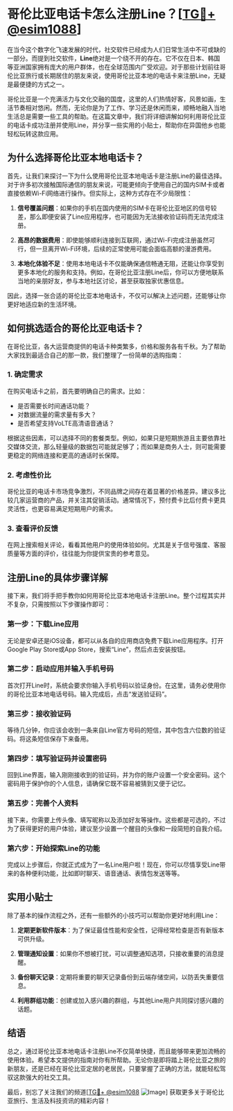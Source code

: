 # 哥伦比亚电话卡怎么注册Line？[[TG💪+ @esim1088](https://t.me/s/esim1088)]

在当今这个数字化飞速发展的时代，社交软件已经成为人们日常生活中不可或缺的一部分。而提到社交软件，**Line**绝对是一个绕不开的存在。它不仅在日本、韩国等亚洲国家拥有庞大的用户群体，也在全球范围内广受欢迎。对于那些计划前往哥伦比亚旅行或长期居住的朋友来说，使用哥伦比亚本地的电话卡来注册Line，无疑是最便捷的方式之一。

哥伦比亚是一个充满活力与文化交融的国度，这里的人们热情好客，风景如画，生活节奏相对悠闲。然而，无论你是为了工作、学习还是休闲而来，顺畅地融入当地生活总是需要一些工具的帮助。在这篇文章中，我们将详细讲解如何利用哥伦比亚的电话卡成功注册并使用Line，并分享一些实用的小贴士，帮助你在异国他乡也能轻松玩转这款应用。

## 为什么选择哥伦比亚本地电话卡？

首先，让我们来探讨一下为什么使用哥伦比亚本地电话卡是注册Line的最佳选择。对于许多初次接触国际通信的朋友来说，可能更倾向于使用自己的国内SIM卡或者直接依赖Wi-Fi网络进行操作。但实际上，这种方式存在不少局限性：

1. **信号覆盖问题**：如果你的手机在国内使用的SIM卡在哥伦比亚地区的信号较差，那么即便安装了Line应用程序，也可能因为无法接收验证码而无法完成注册。
   
2. **高昂的数据费用**：即使能够顺利连接到互联网，通过Wi-Fi完成注册虽然可行，但一旦离开Wi-Fi环境，后续的正常使用可能会面临高额的漫游费用。

3. **本地化体验不足**：使用本地电话卡不仅能确保通信畅通无阻，还能让你享受到更多本地化的服务和支持。例如，在哥伦比亚注册Line后，你可以方便地联系当地的亲朋好友，参与本地社区讨论，甚至获取独家优惠信息。

因此，选择一张合适的哥伦比亚本地电话卡，不仅可以解决上述问题，还能够让你更好地适应新的生活环境。

## 如何挑选适合的哥伦比亚电话卡？

在哥伦比亚，各大运营商提供的电话卡种类繁多，价格和服务各有千秋。为了帮助大家找到最适合自己的那一款，我们整理了一份简单的选购指南：

### 1. 确定需求

在购买电话卡之前，首先要明确自己的需求。比如：
- 是否需要长时间通话功能？
- 对数据流量的需求量有多大？
- 是否希望支持VoLTE高清语音通话？

根据这些因素，可以选择不同的套餐类型。例如，如果只是短期旅游且主要依靠社交媒体交流，那么轻量级的数据包可能就足够了；而如果是商务人士，则可能需要更稳定的网络连接和更高的通话时长保障。

### 2. 考虑性价比

哥伦比亚的电话卡市场竞争激烈，不同品牌之间存在着显著的价格差异。建议多比较几家运营商的产品，并关注其促销活动。通常情况下，预付费卡比后付费卡更具灵活性，也更容易满足短期用户的需求。

### 3. 查看评价反馈

在网上搜索相关评论，看看其他用户的使用体验如何。尤其是关于信号强度、客服质量等方面的评价，往往能为你提供宝贵的参考意见。

## 注册Line的具体步骤详解

接下来，我们将手把手教你如何用哥伦比亚本地电话卡注册Line。整个过程其实并不复杂，只需按照以下步骤操作即可：

### 第一步：下载Line应用

无论是安卓还是iOS设备，都可以从各自的应用商店免费下载Line应用程序。打开Google Play Store或App Store，搜索“Line”，然后点击安装按钮。

### 第二步：启动应用并输入手机号码

首次打开Line时，系统会要求你输入手机号码以验证身份。在这里，请务必使用你的哥伦比亚本地电话号码。输入完成后，点击“发送验证码”。

### 第三步：接收验证码

等待几分钟，你应该会收到一条来自Line官方号码的短信，其中包含六位数的验证码。将这条短信保存下来备用。

### 第四步：填写验证码并设置密码

回到Line界面，输入刚刚接收到的验证码，并为你的账户设置一个安全密码。这个密码用于保护你的个人信息，请确保它既不容易被猜到又便于记忆。

### 第五步：完善个人资料

接下来，你需要上传头像、填写昵称以及添加好友等操作。这些都是可选的，不过为了获得更好的用户体验，建议至少设置一个醒目的头像和一段简短的自我介绍。

### 第六步：开始探索Line的功能

完成以上步骤后，你就正式成为了一名Line用户啦！现在，你可以尽情享受Line带来的各种便利功能，比如即时聊天、语音通话、表情包发送等等。

## 实用小贴士

除了基本的操作流程之外，还有一些额外的小技巧可以帮助你更好地利用Line：

1. **定期更新软件版本**：为了保证最佳性能和安全性，记得经常检查是否有新版本可供升级。
   
2. **管理通知设置**：如果你不想被打扰，可以调整通知选项，只接收重要的消息提醒。
   
3. **备份聊天记录**：定期将重要的聊天记录备份到云端存储空间，以防丢失重要信息。
   
4. **利用群组功能**：创建或加入感兴趣的群组，与其他Line用户共同探讨感兴趣的话题。

## 结语

总之，通过哥伦比亚本地电话卡注册Line不仅简单快捷，而且能够带来更加流畅的使用体验。希望本文提供的指南对你有所帮助。无论你是即将踏上哥伦比亚之旅的新朋友，还是已经在哥伦比亚定居的老居民，只要掌握了正确的方法，就能轻松驾驭这款强大的社交工具。

最后，别忘了关注我们的频道[[TG💪+ @esim1088](https://t.me/s/esim1088) ![Image](https://i.postimg.cc/4NQfJmqS/Snipaste-2025-05-13-00-14-12.png)] 获取更多关于哥伦比亚旅行、生活及科技资讯的精彩内容！
